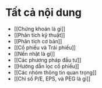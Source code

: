 # Tất cả nội dung
* [[Chứng khoán là gì]]
* [[Phân tích kỹ thuật]]
* [[Phân tích cơ bản]]
* [[Cổ phiếu và Trái phiếu]]
* [[Nến nhật là gì]]
* [[Các phương pháp đầu tư]]
* [[Hướng dẫn lọc cổ phiếu]]
* [[Các nhóm thông tin quan trọng]]
* [[Chỉ số P/E, EPS, và PEG là gì]]